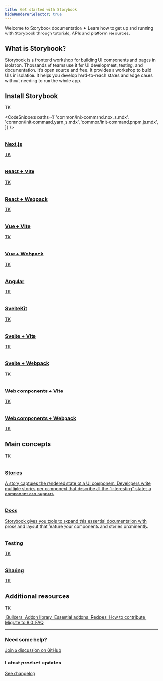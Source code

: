 ```yaml
---
title: Get started with Storybook
hideRendererSelector: true
---
```


Welcome to Storybook documentation ✦ Learn how to get up and running with Storybook through tutorials, APIs and platform resources.

## What is Storybook?

Storybook is a frontend workshop for building UI components and pages in isolation. Thousands of teams use it for UI development, testing, and documentation. It’s open source and free. It provides a workshop to build UIs in isolation. It helps you develop hard-to-reach states and edge cases without needing to run the whole app.

## Install Storybook

TK

<!-- prettier-ignore-start -->

<CodeSnippets
  paths={[
   'common/init-command.npx.js.mdx',
   'common/init-command.yarn.js.mdx',
   'common/init-command.pnpm.js.mdx',
  ]}
/>

<!-- prettier-ignore-end -->

<div class="sb-grid three-up">
  <a href="./nextjs.md?renderer=react" class="sb-grid-item card media">
    <img src="https://placekitten.com/50/50" alt="" class="img" />
    <h3>Next.js</h3>
    <p>TK</p>
  </a>
  <a href="./react-vite.md?renderer=react" class="sb-grid-item card media">
    <img src="https://placekitten.com/50/50" alt="" class="img" />
    <h3>React + Vite</h3>
    <p>TK</p>
  </a>
  <a href="./react-webpack5.md?renderer=react" class="sb-grid-item card media">
    <img src="https://placekitten.com/50/50" alt="" class="img" />
    <h3>React + Webpack</h3>
    <p>TK</p>
  </a>
  <a href="./vue-vite.md?renderer=vue" class="sb-grid-item card media">
    <img src="https://placekitten.com/50/50" alt="" class="img" />
    <h3>Vue + Vite</h3>
    <p>TK</p>
  </a>
  <a href="./vue-webpack5.md?renderer=vue" class="sb-grid-item card media">
    <img src="https://placekitten.com/50/50" alt="" class="img" />
    <h3>Vue + Webpack</h3>
    <p>TK</p>
  </a>
  <a href="./angular.md?renderer=angular" class="sb-grid-item card media">
    <img src="https://placekitten.com/50/50" alt="" class="img" />
    <h3>Angular</h3>
    <p>TK</p>
  </a>
  <a href="./sveltekit.md?renderer=svelte" class="sb-grid-item card media">
    <img src="https://placekitten.com/50/50" alt="" class="img" />
    <h3>SvelteKit</h3>
    <p>TK</p>
  </a>
  <a href="./svelte-vite.md?renderer=svelte" class="sb-grid-item card media">
    <img src="https://placekitten.com/50/50" alt="" class="img" />
    <h3>Svelte + Vite</h3>
    <p>TK</p>
  </a>
  <a href="./svelte-webpack5.md?renderer=svelte" class="sb-grid-item card media">
    <img src="https://placekitten.com/50/50" alt="" class="img" />
    <h3>Svelte + Webpack</h3>
    <p>TK</p>
  </a>
  <a href="./web-components-vite.md?renderer=web-components" class="sb-grid-item card media">
    <img src="https://placekitten.com/50/50" alt="" class="img" />
    <h3>Web components + Vite</h3>
    <p>TK</p>
  </a>
  <a href="./web-components-webpack5.md?renderer=web-components" class="sb-grid-item card media">
    <img src="https://placekitten.com/50/50" alt="" class="img" />
    <h3>Web components + Webpack</h3>
    <p>TK</p>
  </a>
</div>

## Main concepts

TK

<div class="sb-grid two-up">
  <a href="../writing-stories/index.md" class="sb-grid-item card card-fancy media media-title-only">
    <img src="https://placekitten.com/50/50" alt="" class="img" />
    <h3>Stories</h3>
    <p>A story captures the rendered state of a UI component. Developers write multiple stories per component that describe all the “interesting” states a component can support.</p>
  </a>
  <a href="../writing-docs/index.md" class="sb-grid-item card card-fancy media media-title-only">
    <img src="https://placekitten.com/50/50" alt="" class="img" />
    <h3>Docs</h3>
    <p>Storybook gives you tools to expand this essential documentation with prose and layout that feature your components and stories prominently.</p>
  </a>
  <a href="../writing-tests/index.md" class="sb-grid-item card card-fancy media media-title-only">
    <img src="https://placekitten.com/50/50" alt="" class="img" />
    <h3>Testing</h3>
    <p>TK</p>
  </a>
  <a href="../sharing/index.md" class="sb-grid-item card card-fancy media media-title-only">
    <img src="https://placekitten.com/50/50" alt="" class="img" />
    <h3>Sharing</h3>
    <p>TK</p>
  </a>
</div>

## Additional resources

TK

<div class="sb-grid four-up">
  <a href="../builders/index.md" class="sb-grid-item media">
    <img src="https://placekitten.com/50/50" alt="" class="img" />
    Builders
  </a>
  <a href="https://storybook.js.org/integrations/" class="sb-grid-item media">
    <img src="https://placekitten.com/50/50" alt="" class="img" />
    Addon library
  </a>
  <a href="../essentials/index.md" class="sb-grid-item media">
    <img src="https://placekitten.com/50/50" alt="" class="img" />
    Essential addons
  </a>
  <a href="https://storybook.js.org/integrations/" class="sb-grid-item media">
    <img src="https://placekitten.com/50/50" alt="" class="img" />
    Recipes
  </a>
  <a href="../contribute/index.md" class="sb-grid-item media">
    <img src="https://placekitten.com/50/50" alt="" class="img" />
    How to contribute
  </a>
  <a href="../migration-guide/index.md" class="sb-grid-item media">
    <img src="https://placekitten.com/50/50" alt="" class="img" />
    Migrate to 8.0
  </a>
  <a href="../faq.md" class="sb-grid-item media">
    <img src="https://placekitten.com/50/50" alt="" class="img" />
    FAQ
  </a>
</div>

---

<div class="sb-grid two-up">
  <div class="sb-grid-item">
    <h3>Need some help?</h3>
    <p><a href="https://github.com/storybookjs/storybook/discussions/categories/help">Join a discussion on GitHub</a></p>
  </div>
  <div class="sb-grid-item">
    <h3>Latest product updates</h3>
    <p><a href="https://storybook.js.org/releases/">See changelog</a></p>
  </div>
</div>

<style>
  {`
    .sb-grid {
      display: grid;
      gap: 16px;
    }

    .sb-grid.two-up {
      grid-template-columns: repeat(2, 1fr);
    }

    .sb-grid.three-up {
      grid-template-columns: repeat(3, 1fr);
    }
    
    .sb-grid.four-up {
      grid-template-columns: repeat(4, 1fr);
    }

    a.sb-grid-item.sb-grid-item.sb-grid-item {
      color: inherit;
      text-decoration: none;
    }

    .card {
      border-radius: 8px;
      padding: 12px;
    }

    .card h3 {
      font-size: 16px;
      font-weight: 600;
      line-height: 28px;
      margin: 0;
    }

    .card.card-fancy {
      border: 1px solid #D9E8F2;
      padding: 32px;
    }

    .card.card-fancy h3 {
      font-size: 18px;
      font-weight: 700;
    }

    .media.media.media {
      display: grid;
    }

    .media {
      grid-template-columns: auto 1fr;
      grid-template-rows: auto 1fr;
      gap: 0 12px;
    }

    .media .img {
      align-self: baseline;
    }

    .media:not(.media-title-only) .img {
      height: 28px;
      width: 28px;
      grid-row: span 2;
    }

    .media-title-only {
      row-gap: 12px;
    }

    .media-title-only .img {
      height: 32px;
      width: 32px;
    }

    .media-title-only p {
      grid-column: span 2;
    }
  `}
</style>
